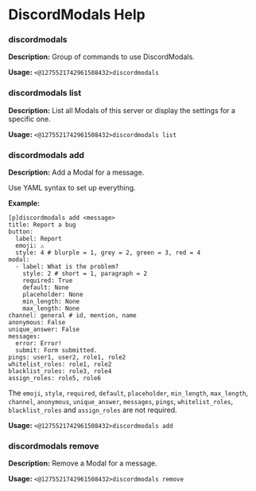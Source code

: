 # DiscordModals Help

### discordmodals

**Description:** Group of commands to use DiscordModals.

**Usage:** `<@1275521742961508432>discordmodals`

### discordmodals list

**Description:** List all Modals of this server or display the settings for a specific one.

**Usage:** `<@1275521742961508432>discordmodals list`

### discordmodals add

**Description:** Add a Modal for a message.

Use YAML syntax to set up everything.

**Example:**
```
[p]discordmodals add <message>
title: Report a bug
button:
  label: Report
  emoji: ⚠️
  style: 4 # blurple = 1, grey = 2, green = 3, red = 4
modal:
  - label: What is the problem?
    style: 2 # short = 1, paragraph = 2
    required: True
    default: None
    placeholder: None
    min_length: None
    max_length: None
channel: general # id, mention, name
anonymous: False
unique_answer: False
messages:
  error: Error!
  submit: Form submitted.
pings: user1, user2, role1, role2
whitelist_roles: role1, role2
blacklist_roles: role3, role4
assign_roles: role5, role6
```
The `emoji`, `style`, `required`, `default`, `placeholder`, `min_length`, `max_length`, `channel`, `anonymous`, `unique_answer`, `messages`, `pings`, `whitelist_roles`, `blacklist_roles` and `assign_roles` are not required.

**Usage:** `<@1275521742961508432>discordmodals add`

### discordmodals remove

**Description:** Remove a Modal for a message.

**Usage:** `<@1275521742961508432>discordmodals remove`


